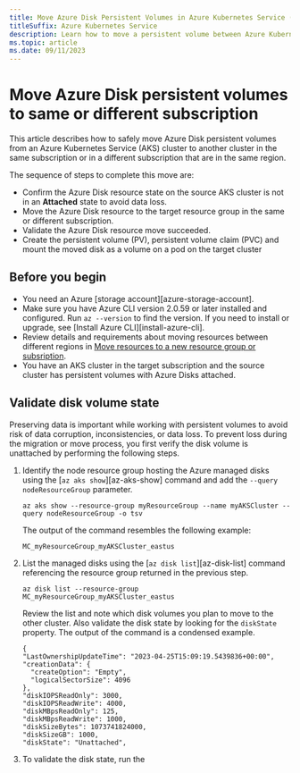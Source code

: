 ```yaml
---
title: Move Azure Disk Persistent Volumes in Azure Kubernetes Service (AKS)
titleSuffix: Azure Kubernetes Service
description: Learn how to move a persistent volume between Azure Kubernetes Service clusters in the same or different subscription and in the same region. 
ms.topic: article
ms.date: 09/11/2023
---
```


# Move Azure Disk persistent volumes to same or different subscription

This article describes how to safely move Azure Disk persistent volumes from an Azure Kubernetes Service (AKS) cluster to another cluster in the same subscription or in a different subscription that are in the same region.

The sequence of steps to complete this move are:

* Confirm the Azure Disk resource state on the source AKS cluster is not in an **Attached** state to avoid data loss.
* Move the Azure Disk resource to the target resource group in the same or different subscription.
* Validate the Azure Disk resource move succeeded.
* Create the persistent volume (PV), persistent volume claim (PVC) and mount the moved disk as a volume on a pod on the target cluster  

## Before you begin

* You need an Azure [storage account][azure-storage-account].
* Make sure you have Azure CLI version 2.0.59 or later installed and configured. Run `az --version` to find the version. If you need to install or upgrade, see [Install Azure CLI][install-azure-cli].
* Review details and requirements about moving resources between different regions in [Move resources to a new resource group or subsription][move-resources-new-subscription-resource-group].
* You have an AKS cluster in the target subscription and the source cluster has persistent volumes with Azure Disks attached.

## Validate disk volume state

Preserving data is important while working with persistent volumes to avoid risk of data corruption, inconsistencies, or data loss. To prevent loss during the migration or move process, you first verify the disk volume is unattached by performing the following steps.

1. Identify the node resource group hosting the Azure managed disks using the [`az aks show`][az-aks-show] command and add the `--query nodeResourceGroup` parameter.

    ```azurecli-interactive
    az aks show --resource-group myResourceGroup --name myAKSCluster --query nodeResourceGroup -o tsv
    ```

   The output of the command resembles the following example:

    ```output
    MC_myResourceGroup_myAKSCluster_eastus
    ```

1. List the managed disks using the [`az disk list`][az-disk-list] command referencing the resource group returned in the previous step.

    ```azurecli-interactive
    az disk list --resource-group MC_myResourceGroup_myAKSCluster_eastus
    ```

    Review the list and note which disk volumes you plan to move to the other cluster. Also validate the disk state by looking for the `diskState` property. The output of the command is a condensed example.

    ```output
    {
    "LastOwnershipUpdateTime": "2023-04-25T15:09:19.5439836+00:00",
    "creationData": {
      "createOption": "Empty",
      "logicalSectorSize": 4096
    },
    "diskIOPSReadOnly": 3000,
    "diskIOPSReadWrite": 4000,
    "diskMBpsReadOnly": 125,
    "diskMBpsReadWrite": 1000,
    "diskSizeBytes": 1073741824000,
    "diskSizeGB": 1000,
    "diskState": "Unattached",
    ```

1. To validate the disk state, run the 
<!-- LINKS - external -->

<!-- LINKS - internal -->
[move-resources-new-subscription-resource-group]: ../azure-resource-manager/management/move-resource-group-and-subscription.md